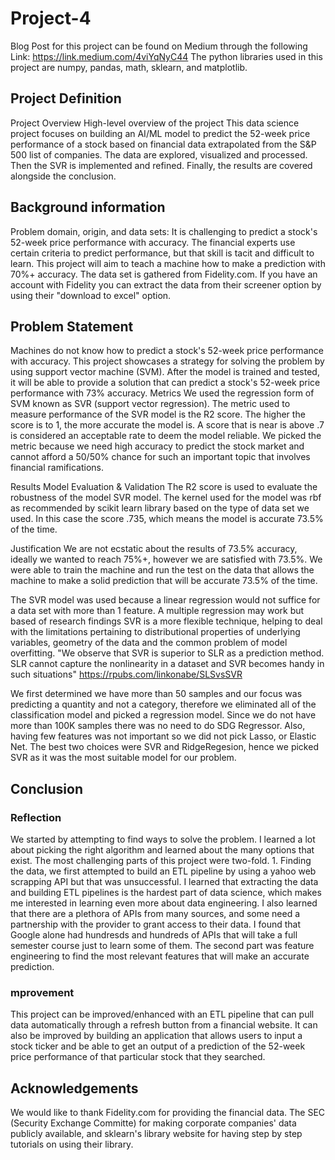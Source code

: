 # Project-4

Blog Post for this project can be found on Medium through the following Link: https://link.medium.com/4viYqNyC44
The python libraries used in this project are numpy, pandas, math, sklearn, and matplotlib.

## Project Definition
Project Overview
High-level overview of the project
This data science project focuses on building an AI/ML model to predict the 52-week price performance of a stock based on financial data extrapolated from the S&P 500 list of companies. The data are explored, visualized and processed. Then the SVR is implemented and refined. Finally, the results are covered alongside the conclusion.

## Background information
Problem domain, origin, and data sets: It is challenging to predict a stock's 52-week price performance with accuracy. The financial experts use certain criteria to predict performance, but that skill is tacit and difficult to learn. This project will aim to teach a machine how to make a prediction with 70%+ accuracy. The data set is gathered from Fidelity.com. If you have an account with Fidelity you can extract the data from their screener option by using their "download to excel" option.

## Problem Statement
Machines do not know how to predict a stock's 52-week price performance with accuracy. This project showcases a strategy for solving the problem by using support vector machine (SVM). After the model is trained and tested, it will be able to provide a solution that can predict a stock's 52-week price performance with 73% accuracy.
Metrics
We used the regression form of SVM known as SVR (support vector regression). The metric used to measure performance of the SVR model is the R2 score. The higher the score is to 1, the more accurate the model is. A score that is near is above .7 is considered an acceptable rate to deem the model reliable. We picked the metric because we need high accuracy to predict the stock market and cannot afford a 50/50% chance for such an important topic that involves financial ramifications.

Results
Model Evaluation & Validation
The R2 score is used to evaluate the robustness of the model SVR model. The kernel used for the model was rbf as recommended by scikit learn library based on the type of data set we used. In this case the score .735, which means the model is accurate 73.5% of the time.

Justification
We are not ecstatic about the results of 73.5% accuracy, ideally we wanted to reach 75%+, however we are satisfied with 73.5%. We were able to train the machine and run the test on the data that allows the machine to make a solid prediction that will be accurate 73.5% of the time.

The SVR model was used because a linear regression would not suffice for a data set with more than 1 feature. A multiple regression may work but based of research findings SVR is a more flexible technique, helping to deal with the limitations pertaining to distributional properties of underlying variables, geometry of the data and the common problem of model overfitting. "We observe that SVR is superior to SLR as a prediction method. SLR cannot capture the nonlinearity in a dataset and SVR becomes handy in such situations" https://rpubs.com/linkonabe/SLSvsSVR


We first determined we have more than 50 samples and our focus was predicting a quantity and not a category, therefore we eliminated all of the classification model and picked a regression model. Since we do not have more than 100K samples there was no need to do SDG Regressor. Also, having few features was not important so we did not pick Lasso, or Elastic Net. The best two choices were SVR and RidgeRegesion, hence we picked SVR as it was the most suitable model for our problem.

## Conclusion
### Reflection
We started by attempting to find ways to solve the problem. I learned a lot about picking the right algorithm and learned about the many options that exist. The most challenging parts of this project were two-fold. 1. Finding the data, we first attempted to build an ETL pipeline by using a yahoo web scrapping API but that was unsuccessful. I learned that extracting the data and building ETL pipelines is the hardest part of data science, which makes me interested in learning even more about data engineering. I also learned that there are a plethora of APIs from many sources, and some need a partnership with the provider to grant access to their data. I found that Google alone had hundresds and hundreds of APIs that will take a full semester course just to learn some of them. The second part was feature engineering to find the most relevant features that will make an accurate prediction.

### mprovement
This project can be improved/enhanced with an ETL pipeline that can pull data automatically through a refresh button from a financial website. It can also be improved by building an application that allows users to input a stock ticker and be able to get an output of a prediction of the 52-week price performance of that particular stock that they searched.

## Acknowledgements
We would like to thank Fidelity.com for providing the financial data.
The SEC (Security Exchange Committe) for making corporate companies' data publicly available, and sklearn's library website for having step by step tutorials on using their library.
 
